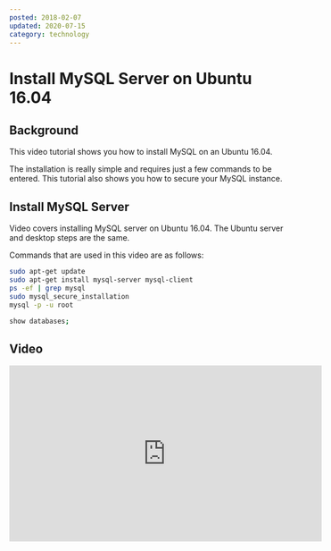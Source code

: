 ```yaml
---
posted: 2018-02-07
updated: 2020-07-15
category: technology
---
```


# Install MySQL Server on Ubuntu 16.04

## Background

This video tutorial shows you how to install MySQL on an Ubuntu 16.04. 

The installation is really simple and requires just a few commands to be entered. This tutorial also shows you how to secure your MySQL instance. 

## Install MySQL Server

Video covers installing MySQL server on Ubuntu 16.04.  The Ubuntu server and desktop steps are the same. 

Commands that are used in this video are as follows: 
``` bash
sudo apt-get update
sudo apt-get install mysql-server mysql-client
ps -ef | grep mysql
sudo mysql_secure_installation
mysql -p -u root

show databases;
```

## Video 

<iframe width="560" height="315" src="https://www.youtube.com/embed/ftRi8dUbhsk" frameborder="0" allow="autoplay; encrypted-media" allowfullscreen></iframe>


